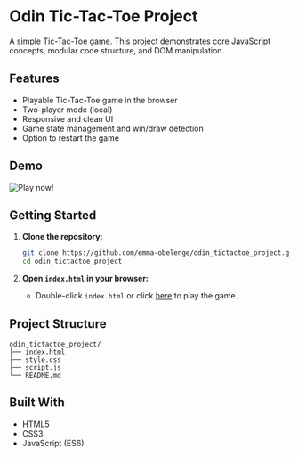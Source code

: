 # Odin Tic-Tac-Toe Project

A simple Tic-Tac-Toe game. This project demonstrates core JavaScript concepts, modular code structure, and DOM manipulation.

## Features

- Playable Tic-Tac-Toe game in the browser
- Two-player mode (local)
- Responsive and clean UI
- Game state management and win/draw detection
- Option to restart the game

## Demo

![Play now!](https://emma-obelenge.github.io/odin_tictactoe_project/)

## Getting Started

1. **Clone the repository:**

   ```bash
   git clone https://github.com/emma-obelenge/odin_tictactoe_project.git
   cd odin_tictactoe_project
   ```

2. **Open `index.html` in your browser:**
   - Double-click `index.html` or click [here](https://emma-obelenge.github.io/odin_tictactoe_project/) to play the game.

## Project Structure

```
odin_tictactoe_project/
├── index.html
├── style.css
├── script.js
└── README.md
```

## Built With

- HTML5
- CSS3
- JavaScript (ES6)
